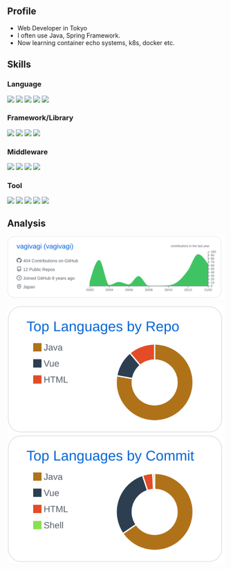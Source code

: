 ## Profile

- Web Developer in Tokyo
- I often use Java, Spring Framework.
- Now learning container echo systems, k8s, docker etc.

## Skills

### Language


[![](https://img.shields.io/badge/-Java-007396?style=flat&logo=Java)](https://www.java.com/)
[![](https://img.shields.io/badge/-JavaScript-fff?style=flat&logo=JavaScript)](https://developer.mozilla.org/docs/Web/JavaScript)
[![](https://img.shields.io/badge/-TypeScript-fff?style=flat&logo=TypeScript)](https://www.typescriptlang.org/)
[![](https://img.shields.io/badge/-Ruby-CC342D?style=flat&logo=ruby)](https://www.ruby-lang.org/)
[![](https://img.shields.io/badge/-Go-fff?style=flat&logo=Go)](https://golang.org/)

### Framework/Library

[![](https://img.shields.io/badge/-Spring-fff?style=flat&logo=Spring)](https://spring.io/projects/spring-framework)
[![](https://img.shields.io/badge/-Vue.js-fff?style=flat&logo=Vue.js)](https://vuejs.org/index.html)
[![](https://img.shields.io/badge/-Nuxt.js-fff?style=flat&logo=Nuxt.js)](https://nuxtjs.org/)
[![](https://img.shields.io/badge/-React-fff?style=flat&logo=React)](https://reactjs.org/)


### Middleware

[![](https://img.shields.io/badge/-Docker-fff?style=flat&logo=docker)](https://github.com/vagivagi)
[![](https://img.shields.io/badge/-Kubernetes-fff?style=flat&logo=Kubernetes)](https://github.com/vagivagi)
[![](https://img.shields.io/badge/-MySQL-fff?style=flat&logo=mysql)](https://github.com/vagivagi)
[![](https://img.shields.io/badge/-Redis-fff?style=flat&logo=redis)](https://github.com/vagivagi)

### Tool

[![](https://img.shields.io/badge/-GitHub-181717?style=flat&logo=GitHub)](https://github.com/vagivagi)
[![](https://img.shields.io/badge/-GitHubActions-fff?style=flat&logo=GitHub-Actions)](https://github.com/vagivagi)
[![](https://img.shields.io/badge/-Azure-fff?style=flat&logo=microsoft-azure)](https://github.com/vagivagi)
[![](https://img.shields.io/badge/-Heroku-430098?style=flat&logo=Heroku)](https://github.com/vagivagi)
[![](https://img.shields.io/badge/-Concourse-fff?style=flat&logo=Concourse)](https://github.com/vagivagi)

## Analysis

[![](https://raw.githubusercontent.com/vagivagi/vagivagi/main/profile-summary-card-output/github/0-profile-details.svg)](https://github.com/vagivagi)

[![](https://raw.githubusercontent.com/vagivagi/vagivagi/main/profile-summary-card-output/github/1-repos-per-language.svg)](https://github.com/vagivagi)
[![](https://raw.githubusercontent.com/vagivagi/vagivagi/main/profile-summary-card-output/github/2-most-commit-language.svg)](https://github.com/vagivagi)
